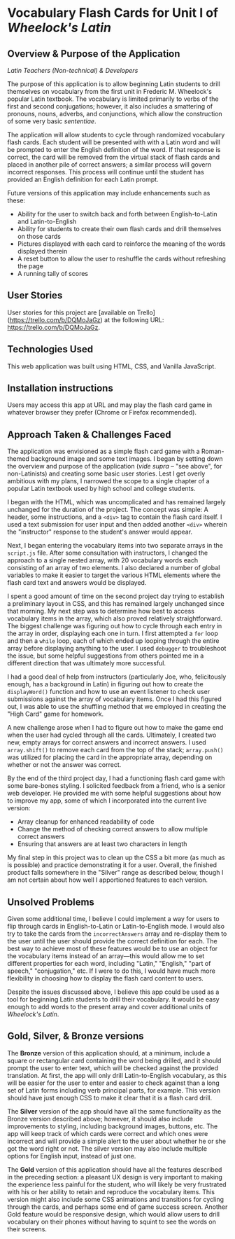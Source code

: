 Vocabulary Flash Cards for Unit I of *Wheelock's Latin*
=======================================================

Overview & Purpose of the Application
-------------------------------------
*Latin Teachers (Non-technical) & Developers*

The purpose of this application is to allow beginning Latin students to drill themselves on vocabulary from the first unit in Frederic M. Wheelock's popular Latin textbook. The vocabulary is limited primarily to verbs of the first and second conjugations; however, it also includes a smattering of pronouns, nouns, adverbs, and conjunctions, which allow the construction of some very basic *sententiae*.

The application will allow students to cycle through randomized vocabulary flash cards. Each student will be presented with with a Latin word and will be prompted to enter the English definition of the word. If that response is correct, the card will be removed from the virtual stack of flash cards and placed in another pile of correct answers; a similar process will govern incorrect responses. This process will continue until the student has provided an English definition for each Latin prompt.

Future versions of this application may include enhancements such as these:
* Ability for the user to switch back and forth between English-to-Latin and Latin-to-English
* Ability for students to create their own flash cards and drill themselves on those cards
* Pictures displayed with each card to reinforce the meaning of the words displayed therein
* A reset button to allow the user to reshuffle the cards without refreshing the page
* A running tally of scores


User Stories
------------

User stories for this project are [available on Trello] (https://trello.com/b/DQMoJaGz) at the following URL: https://trello.com/b/DQMoJaGz.


Technologies Used
-----------------

This web application was built using HTML, CSS, and Vanilla JavaScript.


Installation instructions
-------------------------

Users may access this app at URL and may play the flash card game in whatever browser they prefer (Chrome or Firefox recommended).


Approach Taken & Challenges Faced
---------------------------------

The application was envisioned as a simple flash card game with a Roman-themed background image and some text images. I began by setting down the overview and purpose of the application (*vide supra* – "see above", for non-Latinists) and creating some basic user stories. Lest I get overly ambitious with my plans, I narrowed the scope to a single chapter of a popular Latin textbook used by high school and college students.

I began with the HTML, which was uncomplicated and has remained largely unchanged for the duration of the project. The concept was simple: A header, some instructions, and a `<div>` tag to contain the flash card itself. I used a text submission for user input and then added another `<div>` wherein the "instructor" response to the student's answer would appear.

Next, I began entering the vocabulary items into two separate arrays in the `script.js` file. After some consultation with instructors, I changed the approach to a single nested array, with 20 vocabulary words each consisting of an array of two elements. I also declared a number of global variables to make it easier to target the various HTML elements where the flash card text and answers would be displayed.

I spent a good amount of time on the second project day trying to establish a preliminary layout in CSS, and this has remained largely unchanged since that morning. My next step was to determine how best to access vocabulary items in the array, which also proved relatively straightforward. The biggest challenge was figuring out how to cycle through each entry in the array in order, displaying each one in turn. I first attempted a `for` loop and then a `while` loop, each of which ended up looping through the entire array before displaying anything to the user. I used `debugger` to troubleshoot the issue, but some helpful suggestions from others pointed me in a different direction that was ultimately more successful.

I had a good deal of help from instructors (particularly Joe, who, felicitously enough, has a background in Latin) in figuring out how to create the `displayWord()` function and how to use an event listener to check user submissions against the array of vocabulary items. Once I had this figured out, I was able to use the shuffling method that we employed in creating the "High Card" game for homework.

A new challenge arose when I had to figure out how to make the game end when the user had cycled through all the cards. Ultimately, I created two new, empty arrays for correct answers and incorrect answers. I used `array.shift()` to remove each card from the top of the stack; `array.push()` was utilized for placing the card in the appropriate array, depending on whether or not the answer was correct.

By the end of the third project day, I had a functioning flash card game with some bare-bones styling. I solicited feedback from a friend, who is a senior web developer. He provided me with some helpful suggestions about how to improve my app, some of which I incorporated into the current live version:
* Array cleanup for enhanced readability of code
* Change the method of checking correct answers to allow multiple correct answers
* Ensuring that answers are at least two characters in length

My final step in this project was to clean up the CSS a bit more (as much as is possible) and practice demonstrating it for a user. Overall, the finished product falls somewhere in the "Silver" range as described below, though I am not certain about how well I apportioned features to each version.


Unsolved Problems
-----------------

Given some additional time, I believe I could implement a way for users to flip through cards in English-to-Latin or Latin-to-English mode. I would also try to take the cards from the `incorrectAnswers` array and re-display them to the user until the user should provide the correct definition for each. The best way to achieve most of these features would be to use an object for the vocabulary items instead of an array&mdash;this would allow me to set different properties for each word, including "Latin," "English," "part of speech," "conjugation," etc. If I were to do this, I would have much more flexibility in choosing how to display the flash card content to users.

Despite the issues discussed above, I believe this app could be used as a tool for beginning Latin students to drill their vocabulary. It would be easy enough to add words to the present array and cover additional units of *Wheelock's Latin*.


Gold, Silver, & Bronze versions
-------------------------------

The **Bronze** version of this application should, at a minimum, include a square or rectangular card containing the word being drilled, and it should prompt the user to enter text, which will be checked against the provided translation. At first, the app will only drill Latin-to-English vocabulary, as this will be easier for the user to enter and easier to check against than a long set of Latin forms including verb principal parts, for example. This version should have just enough CSS to make it clear that it is a flash card drill.

The **Silver** version of the app should have all the same functionality as the Bronze version described above; however, it should also include improvements to styling, including background images, buttons, etc. The app will keep track of which cards were correct and which ones were incorrect and will provide a simple alert to the user about whether he or she got the word right or not. The silver version may also include multiple options for English input, instead of just one.

The **Gold** version of this application should have all the features described in the preceding section: a pleasant UX design is very important to making the experience less painful for the student, who will likely be very frustrated with his or her ability to retain and reproduce the vocabulary items. This version might also include some CSS animations and transitions for cycling through the cards, and perhaps some end of game success screen. Another Gold feature would be responsive design, which would allow users to drill vocabulary on their phones without having to squint to see the words on their screens.
